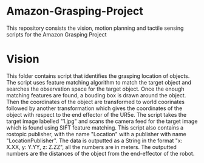 # Amazon-Grasping-Project
This repository consists the vision, motion planning and tactile sensing scripts for the Amazon Grasping Project
# Vision
This folder contains script that identifies the grasping location of objects. The script uses feature matching algorithm to match the target object and searches the observation space for the target object. Once the enough matching features are found, a bouding box is drawn around the object. Then the coordinates of the object are transformed to world coorinates followed by another transformation which gives the coordinates of the object with respect to the end effector of the UR5e.
The script takes the target image labelled "1.jpg" and scans the camera feed for the target image which is found using SIFT feature matching. This script also contains a rostopic publisher, with the name "Location" with a publisher with name "LocationPublisher". The data is outputted as a String in the format "x: X.XX, y: Y.YY, z: Z.ZZ", all the numbers are in meters. The outputted numbers are the distances of the object from the end-effector of the robot. 
